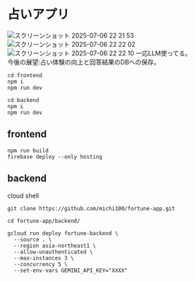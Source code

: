 # 占いアプリ
![スクリーンショット 2025-07-06 22 21 53](https://github.com/user-attachments/assets/bfa26a55-5e74-492b-a572-9b95ebca8c3f)
![スクリーンショット 2025-07-06 22 22 02](https://github.com/user-attachments/assets/3ac959a6-5f87-48e1-8581-6b9e14c97d15)
![スクリーンショット 2025-07-06 22 22 10](https://github.com/user-attachments/assets/0576e352-77ea-4123-9adb-92b1d9a5d942)
一応LLM使ってる。\
今後の展望:占い体験の向上と回答結果のDBへの保存。
```
cd frontend
npm i
npm run dev
```

```
cd backend
npm i
npm run dev
```

## frontend

```
npm run build
firebase deploy --only hosting
```

## backend

cloud shell

```
git clone https://github.com/michi100/fortune-app.git
```

```
cd fortune-app/backend/
```

```
gcloud run deploy fortune-backend \
  --source . \
  --region asia-northeast1 \
  --allow-unauthenticated \
  --max-instances 3 \
  --concurrency 5 \
  --set-env-vars GEMINI_API_KEY="XXXX"
```
